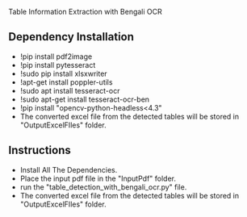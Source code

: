 Table Information Extraction with Bengali OCR


## Dependency Installation

- !pip install pdf2image
- !pip install pytesseract
- !sudo pip install xlsxwriter
- !apt-get install poppler-utils
- !sudo apt install tesseract-ocr
- !sudo apt-get install tesseract-ocr-ben
- !pip install "opencv-python-headless<4.3"
- The converted excel file from the detected tables will be stored in "OutputExcelFIles" folder.


## Instructions

- Install All The Dependencies.
- Place the input pdf file in the "InputPdf" folder.
- run the "table_detection_with_bengali_ocr.py" file.
- The converted excel file from the detected tables will be stored in "OutputExcelFIles" folder.
